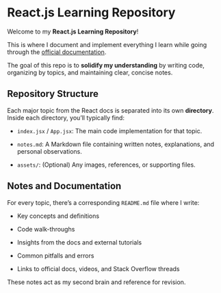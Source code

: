 # React.js Learning Repository

Welcome to my **React.js Learning Repository**!  

This is where I document and implement everything I learn while going through the [official documentation](https://react.dev/).  

The goal of this repo is to **solidify my understanding** by writing code, organizing by topics, and maintaining clear, concise notes.

## Repository Structure

Each major topic from the React docs is separated into its own **directory**. Inside each directory, you’ll typically find:

- `index.jsx` / `App.jsx`: The main code implementation for that topic.

- `notes.md`: A Markdown file containing written notes, explanations, and personal observations.

- `assets/`: (Optional) Any images, references, or supporting files.

## Notes and Documentation

For every topic, there’s a corresponding `README.md` file where I write:

- Key concepts and definitions

- Code walk-throughs

- Insights from the docs and external tutorials

- Common pitfalls and errors

- Links to official docs, videos, and Stack Overflow threads

These notes act as my second brain and reference for revision.
